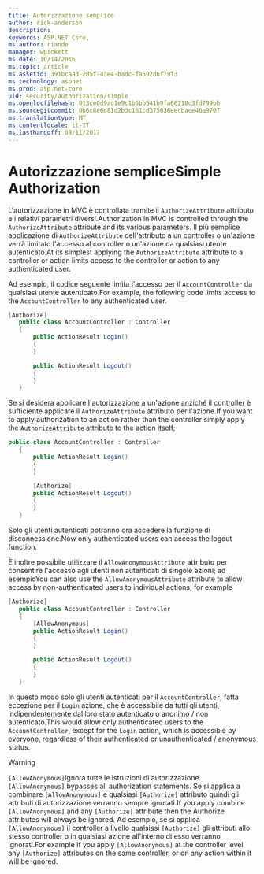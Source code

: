 ```yaml
---
title: Autorizzazione semplice
author: rick-anderson
description: 
keywords: ASP.NET Core,
ms.author: riande
manager: wpickett
ms.date: 10/14/2016
ms.topic: article
ms.assetid: 391bcaad-205f-43e4-badc-fa592d6f79f3
ms.technology: aspnet
ms.prod: asp.net-core
uid: security/authorization/simple
ms.openlocfilehash: 013ce0d9ac1e9c1b6bb541b9fa66218c3fd799bb
ms.sourcegitcommit: 0b6c8e6d81d2b3c161cd375036eecbace46a9707
ms.translationtype: MT
ms.contentlocale: it-IT
ms.lasthandoff: 08/11/2017
---
```

# <a name="simple-authorization"></a><span data-ttu-id="0ffa0-103">Autorizzazione semplice</span><span class="sxs-lookup"><span data-stu-id="0ffa0-103">Simple Authorization</span></span>

<a name=security-authorization-simple></a>

<span data-ttu-id="0ffa0-104">L'autorizzazione in MVC è controllata tramite il `AuthorizeAttribute` attributo e i relativi parametri diversi.</span><span class="sxs-lookup"><span data-stu-id="0ffa0-104">Authorization in MVC is controlled through the `AuthorizeAttribute` attribute and its various parameters.</span></span> <span data-ttu-id="0ffa0-105">Il più semplice applicazione di `AuthorizeAttribute` dell'attributo a un controller o un'azione verrà limitato l'accesso al controller o un'azione da qualsiasi utente autenticato.</span><span class="sxs-lookup"><span data-stu-id="0ffa0-105">At its simplest applying the `AuthorizeAttribute` attribute to a controller or action limits access to the controller or action to any authenticated user.</span></span>

<span data-ttu-id="0ffa0-106">Ad esempio, il codice seguente limita l'accesso per il `AccountController` da qualsiasi utente autenticato.</span><span class="sxs-lookup"><span data-stu-id="0ffa0-106">For example, the following code limits access to the `AccountController` to any authenticated user.</span></span>

```csharp
[Authorize]
   public class AccountController : Controller
   {
       public ActionResult Login()
       {
       }

       public ActionResult Logout()
       {
       }
   }
   ```

<span data-ttu-id="0ffa0-107">Se si desidera applicare l'autorizzazione a un'azione anziché il controller è sufficiente applicare il `AuthorizeAttribute` attributo per l'azione.</span><span class="sxs-lookup"><span data-stu-id="0ffa0-107">If you want to apply authorization to an action rather than the controller simply apply the `AuthorizeAttribute` attribute to the action itself;</span></span>

```csharp
public class AccountController : Controller
   {
       public ActionResult Login()
       {
       }

       [Authorize]
       public ActionResult Logout()
       {
       }
   }
   ```

<span data-ttu-id="0ffa0-108">Solo gli utenti autenticati potranno ora accedere la funzione di disconnessione.</span><span class="sxs-lookup"><span data-stu-id="0ffa0-108">Now only authenticated users can access the logout function.</span></span>

<span data-ttu-id="0ffa0-109">È inoltre possibile utilizzare il `AllowAnonymousAttribute` attributo per consentire l'accesso agli utenti non autenticati di singole azioni; ad esempio</span><span class="sxs-lookup"><span data-stu-id="0ffa0-109">You can also use the `AllowAnonymousAttribute` attribute to allow access by non-authenticated users to individual actions; for example</span></span>

```csharp
[Authorize]
   public class AccountController : Controller
   {
       [AllowAnonymous]
       public ActionResult Login()
       {
       }

       public ActionResult Logout()
       {
       }
   }
   ```

<span data-ttu-id="0ffa0-110">In questo modo solo gli utenti autenticati per il `AccountController`, fatta eccezione per il `Login` azione, che è accessibile da tutti gli utenti, indipendentemente dal loro stato autenticato o anonimo / non autenticato.</span><span class="sxs-lookup"><span data-stu-id="0ffa0-110">This would allow only authenticated users to the `AccountController`, except for the `Login` action, which is accessible by everyone, regardless of their authenticated or unauthenticated / anonymous status.</span></span>

>[!WARNING]
> <span data-ttu-id="0ffa0-111">`[AllowAnonymous]`Ignora tutte le istruzioni di autorizzazione.</span><span class="sxs-lookup"><span data-stu-id="0ffa0-111">`[AllowAnonymous]` bypasses all authorization statements.</span></span> <span data-ttu-id="0ffa0-112">Se si applica a combinare `[AllowAnonymous]` e qualsiasi `[Authorize]` attributo quindi gli attributi di autorizzazione verranno sempre ignorati.</span><span class="sxs-lookup"><span data-stu-id="0ffa0-112">If you apply combine `[AllowAnonymous]` and any `[Authorize]` attribute then the Authorize attributes will always be ignored.</span></span> <span data-ttu-id="0ffa0-113">Ad esempio, se si applica `[AllowAnonymous]` il controller a livello qualsiasi `[Authorize]` gli attributi allo stesso controller o in qualsiasi azione all'interno di esso verranno ignorati.</span><span class="sxs-lookup"><span data-stu-id="0ffa0-113">For example if you apply `[AllowAnonymous]` at the controller level any `[Authorize]` attributes on the same controller, or on any action within it will be ignored.</span></span>
